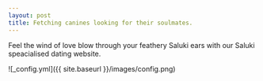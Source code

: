 ```yaml
---
layout: post
title: Fetching canines looking for their soulmates.
---
```


Feel the wind of love blow through your feathery Saluki ears with our Saluki speacialised dating website.

![_config.yml]({{ site.baseurl }}/images/config.png)
